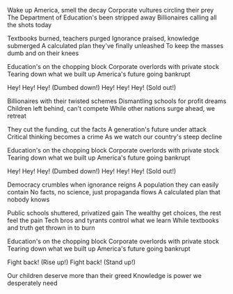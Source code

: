 Wake up America, smell the decay
Corporate vultures circling their prey
The Department of Education's been stripped away
Billionaires calling all the shots today

Textbooks burned, teachers purged
Ignorance praised, knowledge submerged
A calculated plan they've finally unleashed
To keep the masses dumb and on their knees

Education's on the chopping block
Corporate overlords with private stock
Tearing down what we built up
America's future going bankrupt

Hey! Hey! Hey! (Dumbed down!)
Hey! Hey! Hey! (Sold out!)

Billionaires with their twisted schemes
Dismantling schools for profit dreams
Children left behind, can't compete
While other nations surge ahead, we retreat

They cut the funding, cut the facts
A generation's future under attack
Critical thinking becomes a crime
As we watch our country's steep decline

Education's on the chopping block
Corporate overlords with private stock
Tearing down what we built up
America's future going bankrupt

Hey! Hey! Hey! (Dumbed down!)
Hey! Hey! Hey! (Sold out!)

Democracy crumbles when ignorance reigns
A population they can easily contain
No facts, no science, just propaganda flows
A calculated plan that nobody knows

Public schools shuttered, privatized gain
The wealthy get choices, the rest feel the pain
Tech bros and tyrants control what we learn
While textbooks and truth get thrown in to burn

Education's on the chopping block
Corporate overlords with private stock
Tearing down what we built up
America's future going bankrupt

Fight back! (Rise up!)
Fight back! (Stand up!)

Our children deserve more than their greed
Knowledge is power we desperately need


